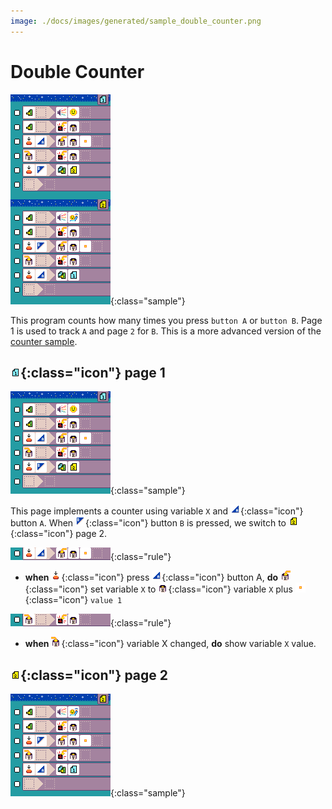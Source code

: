 ```yaml
---
image: ./docs/images/generated/sample_double_counter.png
---
```


# Double Counter

![double counter program](../images/generated/sample_double_counter.png){:class="sample"}

This program counts how many times you press `button A` or `button B`.
Page 1 is used to track `A` and page `2` for `B`. This is a more advanced version of the [counter sample](./counter).

## ![page 1](../images/generated/icon_M1.png){:class="icon"} page 1

![double counter page 1 program](../images/generated/sample_double_counter_page_1.png){:class="sample"}

This page implements a counter using variable `X`
and ![button A](../images/generated/icon_F3.png){:class="icon"} button `A`. When ![button B](../images/generated/icon_F4.png){:class="icon"} button `B` is pressed, we switch to ![page 2](../images/generated/icon_M2.png){:class="icon"} page 2.

![when button A pressed, increment X](../images/generated/sample_double_counter_page_1_rule_3.png){:class="rule"}

-   **when** ![press](../images/generated/icon_S2.png){:class="icon"} press ![button A](../images/generated/icon_F3.png){:class="icon"} button A, **do** ![set variable X](../images/generated/icon_A9A.png){:class="icon"} set variable `X` to ![get variable X](../images/generated/icon_M20A.png){:class="icon"} variable `X` plus ![value 1](../images/generated/icon_M6.png){:class="icon"} `value 1`

![when press button A, increment variable X](../images/generated/sample_double_counter_page_1_rule_4.png){:class="rule"}

-   **when** ![variable X changed](../images/generated/icon_S9A.png){:class="icon"} variable X changed, **do** show variable `X` value.

## ![page 2](../images/generated/icon_M2.png){:class="icon"} page 2

![double counter page 2 program](../images/generated/sample_double_counter_page_2.png){:class="sample"}
